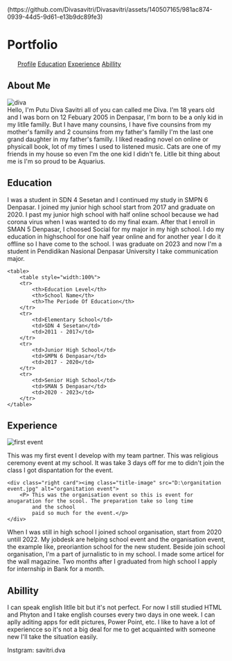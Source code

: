 <!DOCTYPEhtm!>
<head>(https://github.com/Divasavitri/Divasavitri/assets/140507165/981ac874-0939-44d5-9d61-e13b9dc89fe3)

<title>Diva's Portofoloio</title>
<link rel="stylesheet" href="./Portofolio.css">
<link rel="preconnect" href="https://fonts.googleapis.com">
</head>

<body>
  <h1>Portfolio</h1> 
<div class="container>"  
<nav>
  <ul>
    <a href="#About Me">Profile</a>
    <a href="#Education">Education</a>
    <a href="#Experience">Experience</a>
    <a href="#Abillity">Abillity</a>
    </ul>
</nav>    
</ul>

</div>
<div id="Profile">
    <h2>About Me</h2>
    <div class="photo_container"><img class="title-image" src="D:\diva kind.jpg" alt="diva">
    </div>        
    <div class="text"> Hello, I'm Putu Diva Savitri all of you can called me Diva. I'm 18 years old and I was born on 12 Febuary 2005 in Denpasar,
    I'm born to be a only kid in my litlle familly. But I have many counsins, I have five counsins from my mother's familly and 2 counsins
    from my father's familly I'm the last one grand daughter in my father's familly. I liked reading novel on online or physicall book, lot of
    my times I used to listened music. Cats are one of my friends in my house so even I'm the one kid I didn't fe. Litlle bit thing about me is I'm so proud
    to be Aquarius.</div>
</div>

<div id="Education">
    <h2>Education</h2>
    <p>I was a student in SDN 4 Sesetan and I continued my study in SMPN 6 Denpasar. I joined my junior high school start from 2017 and
    graduate on 2020. I past my junior high school with half online school because we had corona virus when I was wanted to do my final exam.
    After that I enroll in SMAN 5 Denpasar, I choosed Social for my major in my high school. I do my education in highschool for one half year
    online and for another year I do it offline so I have come to the school. I was graduate on 2023 and now I'm a student in Pendidikan Nasional
    Denpasar University I take communication major.  
    </p>   
    
    <table>
        <table style="width:100%">    
        <tr>
            <th>Education Level</th>
            <th>School Name</th>
            <th>The Periode Of Education</th>
        </tr>
        <tr>
            <td>Elementary School</td>
            <td>SDN 4 Sesetan</td>
            <td>2011 - 2017</td>
        </tr>
        <tr>
            <td>Junior High School</td>
            <td>SMPN 6 Denpasar</td>
            <td>2017 - 2020</td>
        </tr>
        <tr>
            <td>Senior High School</td>
            <td>SMAN 5 Denpasar</td>
            <td>2020 - 2023</td>
        </tr>
    </table>
</div>

<div class="main">
<div id="Experience">
    <h2>Experience</h2>
    <div class="main">
		<div class="left card"><img class="title-image" src="D:\first event crop.jpg" alt="first event">
		<p class="card-text">This was my first event I develop with my team partner. This was religious ceremony event at my school. 
		It was take 3 days off for me to didn't join the 
		class I got dispantation for the event.</p>
	</div>
	
	<div class="right card"><img class="title-image" src="D:\organitation event.jpg" alt="organitation event">
		<P> This was the organisation event so this is event for anugaration for the scool. The preparation take so long time 
            and the school
			paid so much for the event.</p>
	</div>
<div>            
    <p>When I was still in high school I joined school organisation, start from 2020 untill 2022.
    My jobdesk are helping school event and the organisation event, the example like, preoriantion school 
    for the new student. Beside join school organisation, I'm a part of jurnalistic to in my school.
    I made some articel for the wall magazine. Two months after I graduated from high school I apply
    for internship in Bank for a month.</p>
</div>

<div id="Abillity">
    <h2> Abillity</h2>
    <P>I can speak english litlle bit but it's not perfect. For now I still studied HTML and Phyton and I take
    english courses every two days in one week. I can aplly aditing apps for edit pictures, Power Point, etc.
    I like to have a lot of experiencce so it's not a big deal for me to get acquainted with someone new I'll take
    the situation easily.
    </P>
</div>
<div> 
    <footer>
      <p>Instgram: savitri.dva<p>
     </footer>
</body>
